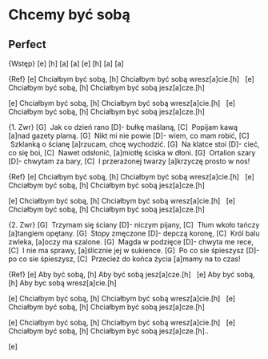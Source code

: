 # Chcemy być sobą
## Perfect


{Wstęp}
[e]  [h]  [a]  [a]
[e]  [h]  [a]  [a]

{Ref}
[e]  Chciałbym być sobą,
[h]  Chciałbym być sobą wresz[a]cie.[h]  
[e]  Chciałbym być sobą,
[h]  Chciałbym być sobą jesz[a]cze.[h]  

[e]  Chciałbym być sobą,
[h]  Chciałbym być sobą wresz[a]cie.[h]  
[e]  Chciałbym być sobą,
[h]  Chciałbym być sobą jesz[a]cze.[h]  

{1. Zwr}
[G]  Jak co dzień rano [D]- bułkę maślaną,
[C]  Popijam kawą [a]nad gazety plamą.
[G]  Nikt mi nie powie [D]- wiem, co mam robić,
[C]  Szklanką o ścianę [a]rzucam, chcę wychodzić.
[G]  Na klatce stoi [D]- cieć, co się boi,
[C]  Nawet odsłonić, [a]miotłę ściska w dłoni.
[G]  Ortalion szary [D]- chwytam za bary,
[C]  I przerażonej twarzy [a]krzyczę prosto w nos!

{Ref}
[e]  Chciałbym być sobą,
[h]  Chciałbym być sobą wresz[a]cie.[h]  
[e]  Chciałbym być sobą,
[h]  Chciałbym być sobą jesz[a]cze.[h]  

[e]  Chciałbym być sobą,
[h]  Chciałbym być sobą wresz[a]cie.[h]  
[e]  Chciałbym być sobą,
[h]  Chciałbym być sobą jesz[a]cze.[h]  

{2. Zwr}
[G]  Trzymam się ściany [D]- niczym pijany,
[C]  Tłum wkoło tańczy [a]tangiem opętany.
[G]  Stopy zmęczone [D]- depczą koronę,
[C]  Król balu zwleka, [a]oczy ma szalone.
[G]  Magda w podzięce [D]- chwyta me rece,
[C]  I nie ma sprawy, [a]ślicznie jej w sukience.
[G]  Po co sie śpieszysz [D]- po co sie śpieszysz,
[C]  Przecież do końca życia [a]mamy na to czas!

{Ref}
[e]  Aby być sobą,
[h]  Aby być sobą jesz[a]cze.[h]  
[e]  Aby być sobą,
[h]  Aby byc sobą wresz[a]cie.[h]  

[e]  Chciałbym być sobą,
[h]  Chciałbym być sobą wresz[a]cie.[h]  
[e]  Chciałbym być sobą,
[h]  Chciałbym być sobą jesz[a]cze.[h]  

[e]  Chciałbym być sobą,
[h]  Chciałbym być sobą wresz[a]cie.[h]  
[e]  Chciałbym być sobą,
[h]  Chciałbym być sobą jesz[a]cze.[h]..

[e] 




